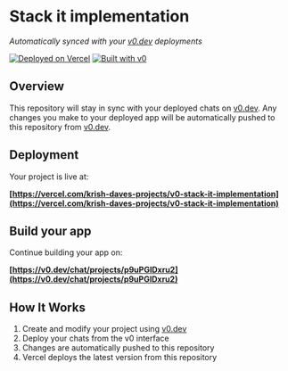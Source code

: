 # Stack it implementation

*Automatically synced with your [v0.dev](https://v0.dev) deployments*

[![Deployed on Vercel](https://img.shields.io/badge/Deployed%20on-Vercel-black?style=for-the-badge&logo=vercel)](https://vercel.com/krish-daves-projects/v0-stack-it-implementation)
[![Built with v0](https://img.shields.io/badge/Built%20with-v0.dev-black?style=for-the-badge)](https://v0.dev/chat/projects/p9uPGlDxru2)

## Overview

This repository will stay in sync with your deployed chats on [v0.dev](https://v0.dev).
Any changes you make to your deployed app will be automatically pushed to this repository from [v0.dev](https://v0.dev).

## Deployment

Your project is live at:

**[https://vercel.com/krish-daves-projects/v0-stack-it-implementation](https://vercel.com/krish-daves-projects/v0-stack-it-implementation)**

## Build your app

Continue building your app on:

**[https://v0.dev/chat/projects/p9uPGlDxru2](https://v0.dev/chat/projects/p9uPGlDxru2)**

## How It Works

1. Create and modify your project using [v0.dev](https://v0.dev)
2. Deploy your chats from the v0 interface
3. Changes are automatically pushed to this repository
4. Vercel deploys the latest version from this repository
